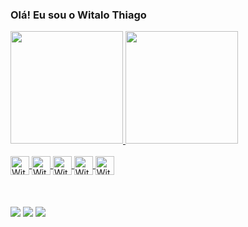 ### Olá! Eu sou o Witalo Thiago

<div>
  <a href="https://github.com/WitaloThiago">
  <img height="180em" src="https://github-readme-stats.vercel.app/api?username=WitaloThiago&show_icons=true&theme=dark&include_all_commits=true&count_private=true"/>
  <img height="180em" src="https://github-readme-stats.vercel.app/api/top-langs/?username=WitaloThiago&layout=compact&langs_count=7&theme=dark"/>
</div>
 
  </div>
<div style="display: inline_block"><br>
  <img align="center" alt="Witalo-HTML" height="30"  src="https://img.shields.io/badge/HTML5-E34F26?style=for-the-badge&logo=html5&logoColor=white">
  <img align="center" alt="Witalo-CSS" height="30" w src="https://img.shields.io/badge/CSS3-1572B6?style=for-the-badge&logo=css3&logoColor=white">
   <img align="center" alt="Witalo-Boostrap" height="30" width="" src="https://img.shields.io/badge/Bootstrap-563D7C?style=for-the-badge&logo=bootstrap&logoColor=white">
  <img align="center" alt="Witalo-Js" height="30"  src="https://img.shields.io/badge/JavaScript-F7DF1E?style=for-the-badge&logo=javascript&logoColor=black">
  <img align="center" alt="Witalo-React" height="30" src="https://img.shields.io/badge/React-20232A?style=for-the-badge&logo=react&logoColor=61DAFB">
</div>

<div style="display: inline_block"><br><br><br>
  <a href="https://www.instagram.com/witalothiago01/" target="_blank"><img src="https://img.shields.io/badge/-Instagram-%23E4405F?style=for-the-badge&logo=instagram&logoColor=white" target="_blank"></a>
  <a href = "mailto:thiagowitalo86@gmail.com"><img src="https://img.shields.io/badge/Gmail-D14836?style=for-the-badge&logo=gmail&logoColor=white" target="_blank"></a>
  <a href="https://br.linkedin.com/in/witalo-thiago-6ba195213" target="_blank"><img src="https://img.shields.io/badge/-LinkedIn-%230077B5?style=for-the-badge&logo=linkedin&logoColor=white" target="_blank"></a> 
 
 </div>
 
